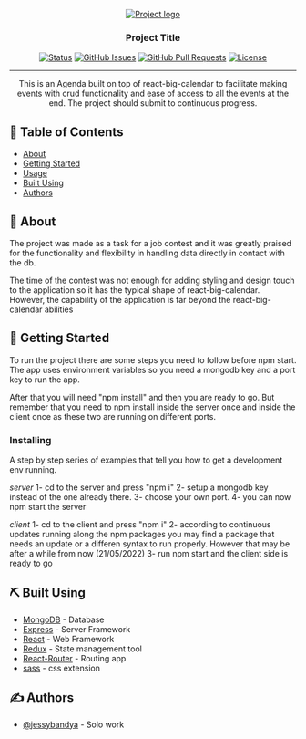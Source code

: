 <p align="center">
  <a href="" rel="noopener">
 <img src="https://res.cloudinary.com/e-cart2022/image/upload/v1653128793/private/3_anc7jj.png" alt="Project logo"></a>
</p>

<h3 align="center">Project Title</h3>

<div align="center">

[![Status](https://img.shields.io/badge/status-active-success.svg)]()
[![GitHub Issues](https://img.shields.io/github/issues/menoo20/Agenda-mern-stack.svg)](https://github.com/menoo20/Agenda-mern-stack/issues)
[![GitHub Pull Requests](https://img.shields.io/github/issues-pr/menoo20/Agenda-mern-stack.svg)](https://github.com/menoo20/Agenda-mern-stack/pulls)
[![License](https://img.shields.io/badge/license-MIT-blue.svg)](/LICENSE)

</div>

---

<p align="center"> This is an Agenda built on top of react-big-calendar to facilitate making events with 
crud functionality and ease of access to all the events at the end. The project should submit to continuous progress.
    <br> 
</p>

## 📝 Table of Contents

- [About](#about)
- [Getting Started](#getting_started)
- [Usage](#usage)
- [Built Using](#built_using)
- [Authors](#authors)

## 🧐 About <a name = "about"></a>

The project was made as a task for a job contest and it was greatly praised for the functionality and 
flexibility in handling data directly in contact with the db.

The time of the contest was not enough for adding styling and design touch to the application so it has 
the typical shape of react-big-calendar. However, the capability of the application is far beyond the react-big-calendar abilities


## 🏁 Getting Started <a name = "getting_started"></a>

To run the project there are some steps you need to follow before npm start. The app uses environment variables so you need a mongodb key and a port key to run the app.


After that you will need "npm install" and then you are ready to go. But remember that you need to npm install inside the server once and inside the client once as these two are running on different ports.


### Installing

A step by step series of examples that tell you how to get a development env running.

*server*
1- cd to the server and press "npm i"
2- setup a mongodb key instead of the one already there.
3- choose your own port.
4- you can now npm start the server

*client*
1- cd to the client and press "npm i"
2- according to continuous updates running along the npm packages you may find a package that needs an update or a differen syntax to run properly. However that may be after a while from now (21/05/2022)
3- run npm start and the client side is ready to go

## ⛏️ Built Using <a name = "built_using"></a>

- [MongoDB](https://www.mongodb.com/) - Database
- [Express](https://expressjs.com/) - Server Framework
- [React](https://reactjs.org/) - Web Framework
- [Redux](https://redux.js.org/) - State management tool
- [React-Router](https://reactrouterdotcom.fly.dev/docs/en/v6) - Routing app
- [sass](https://sass-lang.com/) - css extension
## ✍️ Authors <a name = "authors"></a>

- [@jessybandya](https://github.com/jessybandya) - Solo work
